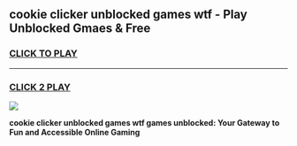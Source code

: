 
## cookie clicker unblocked games wtf - Play Unblocked Gmaes & Free
<h3>
<a href="https://news.freeplayer.one?title=cookie_clicker_unblocked_games_wtf&ref=16F">CLICK TO PLAY</a></h3>
<hr>

<h3>
<a href="https://news.freeplayer.one?title=cookie_clicker_unblocked_games_wtf&ref=16F">CLICK 2 PLAY</a>
  
</h3>

<a href="https://news.freeplayer.one?title=cookie_clicker_unblocked_games_wtf&ref=16F/"><img src="https://clearcache.store/games.png"></a>


**cookie clicker unblocked games wtf games unblocked: Your Gateway to Fun and Accessible Online Gaming**
